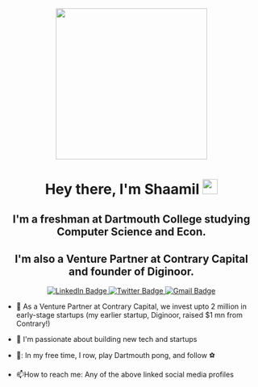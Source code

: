 <div id="header" align="center">
  <img src="https://media.giphy.com/media/CuuSHzuc0O166MRfjt/giphy.gif" width="300"/>
</div>
  <h1 align="center">
  Hey there, I'm Shaamil
  <img src="https://media.giphy.com/media/hvRJCLFzcasrR4ia7z/giphy.gif" width="30px"/>
</h1>
  <h2 align="center">
    I'm a freshman at Dartmouth College studying Computer Science and Econ. 
  
  </h2>
   <h2 align="center">
    I'm also a Venture Partner at Contrary Capital and founder of Diginoor.
   </h2>
  <div id="badges" align="center">
  <a href="https://www.linkedin.com/in/shaamilkarim/">
    <img src="https://img.shields.io/badge/LinkedIn-blue?style=for-the-badge&logo=linkedin&logoColor=white" alt="LinkedIn Badge"/>
  </a>
  <a href="https://twitter.com/shaamilkarim1">
    <img src="https://img.shields.io/badge/Twitter-blue?style=for-the-badge&logo=twitter&logoColor=white" alt="Twitter Badge"/>
  </a>  
  <a href="mailto:shaamil101@gmail.com">
    <img src="https://img.shields.io/badge/email me-red?style=for-the-badge&logo=gmail&logoColor=white" alt="Gmail Badge"/>
  </a>
  <div>
  <img src="https://komarev.com/ghpvc/?username=shaamil101&style=flat-square&color=blue" alt=""/>
  </div></div>
  

 <div>

- :seedling: As a Venture Partner at Contrary Capital, we invest upto 2 million in early-stage startups (my earlier startup, Diginoor, raised $1 mn from Contrary!)
- :telescope: I'm passionate about building new tech and startups
- 🚣: In my free time, I row, play Dartmouth pong, and follow :soccer: 

- :mailbox:How to reach me: Any of the above linked social media profiles </div>
